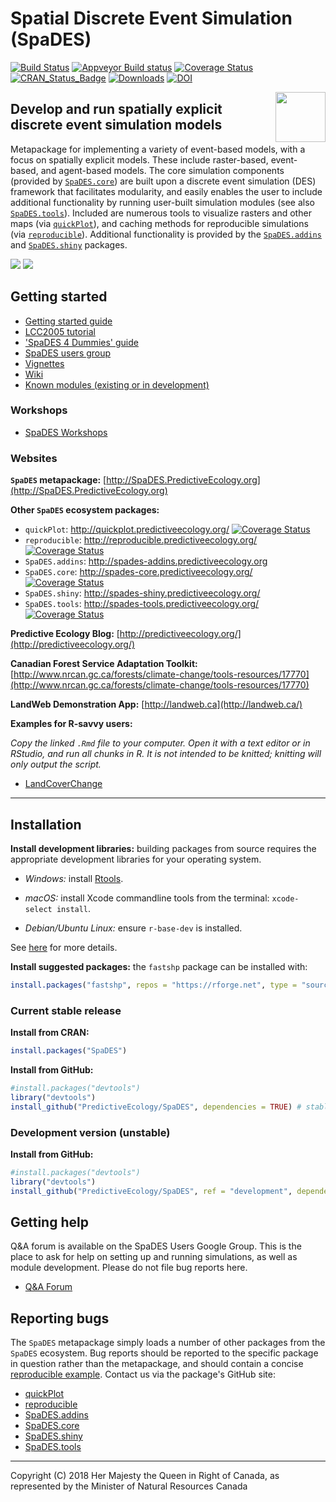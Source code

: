 # Spatial Discrete Event Simulation (SpaDES)

[![Build Status](https://travis-ci.org/PredictiveEcology/SpaDES.svg?branch=master)](https://travis-ci.org/PredictiveEcology/SpaDES)
[![Appveyor Build status](https://ci.appveyor.com/api/projects/status/2fxqhgk6miv2fytd/branch/master?svg=true)](https://ci.appveyor.com/project/achubaty/spades/branch/master)
[![Coverage Status](https://coveralls.io/repos/github/PredictiveEcology/SpaDES/badge.svg?branch=master)](https://coveralls.io/github/PredictiveEcology/SpaDES?branch=master)
[![CRAN_Status_Badge](http://www.r-pkg.org/badges/version/SpaDES)](https://cran.r-project.org/package=SpaDES)
[![Downloads](http://cranlogs.r-pkg.org/badges/grand-total/SpaDES)](https://cran.r-project.org/package=SpaDES)
[![DOI](https://zenodo.org/badge/17892/PredictiveEcology/SpaDES.svg)](https://zenodo.org/badge/latestdoi/17892/PredictiveEcology/SpaDES)

<img align="right" width="80" pad="20" src="https://github.com/PredictiveEcology/SpaDES/raw/master/docs/images/SpaDES.png">

## Develop and run spatially explicit discrete event simulation models

Metapackage for implementing a variety of event-based models, with a focus on spatially explicit models.
These include raster-based, event-based, and agent-based models.
The core simulation components (provided by [`SpaDES.core`](http://spades-core.predictiveecology.org/)) are built upon a discrete event simulation (DES) framework that facilitates modularity, and easily enables the user to include additional functionality by running user-built simulation modules (see also [`SpaDES.tools`](http://spades-tools.predictiveecology.org/)).
Included are numerous tools to visualize rasters and other maps (via [`quickPlot`](http://quickplot.predictiveecology.org/)), and caching methods for reproducible simulations (via [`reproducible`](http://reproducible.predictiveecology.org/)).
Additional functionality is provided by the [`SpaDES.addins`](http://spades-addins.predictiveecology.org/) and [`SpaDES.shiny`](http://spades-shiny.predictiveecology.org/) packages.

![](http://spades.predictiveecology.org/images/lcc05.png)
![](http://spades.predictiveecology.org/images/MapsSmall.gif)

## Getting started

- [Getting started guide](https://github.com/PredictiveEcology/SpaDES/wiki/Getting-Started-Guide)
- [LCC2005 tutorial](https://github.com/PredictiveEcology/SpaDES-modules/blob/master/modules/LCC2005/LCC2005.Rmd)
- ['SpaDES 4 Dummies' guide](https://github.com/CeresBarros/SpaDES4Dummies)
- [SpaDES users group](https://groups.google.com/d/forum/spades-users)
- [Vignettes](https://github.com/PredictiveEcology/SpaDES/wiki/Help-Vignettes)
- [Wiki](https://github.com/PredictiveEcology/SpaDES/wiki)
- [Known modules (existing or in development)](https://github.com/PredictiveEcology/SpaDES-modules/wiki/Current-modules-in-development)

### Workshops

- [SpaDES Workshops](http://spades-workshops.predictiveecology.org)

### Websites

**`SpaDES` metapackage:** [http://SpaDES.PredictiveEcology.org](http://SpaDES.PredictiveEcology.org)

**Other `SpaDES` ecosystem packages:**

- `quickPlot`: http://quickplot.predictiveecology.org/ [![Coverage Status](https://coveralls.io/repos/github/PredictiveEcology/quickPlot/badge.svg?branch=development)](https://coveralls.io/github/PredictiveEcology/quickPlot?branch=development)
- `reproducible`: http://reproducible.predictiveecology.org/ [![Coverage Status](https://coveralls.io/repos/github/PredictiveEcology/reproducible/badge.svg?branch=development)](https://coveralls.io/github/PredictiveEcology/reproducible?branch=development)
- `SpaDES.addins`: http://spades-addins.predictiveecology.org 
- `SpaDES.core`: http://spades-core.predictiveecology.org/ [![Coverage Status](https://coveralls.io/repos/github/PredictiveEcology/SpaDES.core/badge.svg?branch=development)](https://coveralls.io/github/PredictiveEcology/SpaDES.core?branch=development)
- `SpaDES.shiny`: http://spades-shiny.predictiveecology.org/ 
- `SpaDES.tools`: http://spades-tools.predictiveecology.org/ [![Coverage Status](https://coveralls.io/repos/github/PredictiveEcology/SpaDES.tools/badge.svg?branch=master)](https://coveralls.io/github/PredictiveEcology/SpaDES.tools?branch=master)

**Predictive Ecology Blog:** [http://predictiveecology.org/](http://predictiveecology.org/)

**Canadian Forest Service Adaptation Toolkit:** [http://www.nrcan.gc.ca/forests/climate-change/tools-resources/17770](http://www.nrcan.gc.ca/forests/climate-change/tools-resources/17770)

**LandWeb Demonstration App:** [http://landweb.ca](http://landweb.ca/)

**Examples for R-savvy users:**

*Copy the linked `.Rmd` file to your computer.*
*Open it with a text editor or in RStudio, and run all chunks in R.*
*It is not intended to be knitted; knitting will only output the script.*

- [LandCoverChange](https://raw.githubusercontent.com/PredictiveEcology/SpaDES-modules/master/modules/LCC2005/LCC2005.Rmd)

-----

## Installation

**Install development libraries:** building packages from source requires the appropriate development libraries for your operating system.
    
- *Windows:* install [Rtools](https://cran.r-project.org/bin/windows/Rtools/).

- *macOS:* install Xcode commandline tools from the terminal: `xcode-select install`. 
  
- *Debian/Ubuntu Linux:* ensure `r-base-dev` is installed.

See [here](https://support.rstudio.com/hc/en-us/articles/200486498-Package-Development-Prerequisites) for more details.

**Install suggested packages:** the `fastshp` package can be installed with:

```r
install.packages("fastshp", repos = "https://rforge.net", type = "source")
```

### Current stable release

**Install from CRAN:**

```r
install.packages("SpaDES")
```

**Install from GitHub:**
    
```r
#install.packages("devtools")
library("devtools")
install_github("PredictiveEcology/SpaDES", dependencies = TRUE) # stable
```

### Development version (unstable)

**Install from GitHub:**

```r
#install.packages("devtools")
library("devtools")
install_github("PredictiveEcology/SpaDES", ref = "development", dependencies = TRUE) # unstable
```

## Getting help

Q&A forum is available on the SpaDES Users Google Group.
This is the place to ask for help on setting up and running simulations, as well as module development.
Please do not file bug reports here.

- [Q&A Forum](https://groups.google.com/forum/#!forum/spades-users)

## Reporting bugs

The `SpaDES` metapackage simply loads a number of other packages from the `SpaDES` ecosystem.
Bug reports should be reported to the specific package in question rather than the metapackage, and should contain a concise [reproducible example](https://stackoverflow.com/q/5963269/1380598).
Contact us via the package's GitHub site:

- [quickPlot](https://github.com/PredictiveEcology/quickPlot/issues) 
- [reproducible](https://github.com/PredictiveEcology/reproducible/issues) 
- [SpaDES.addins](https://github.com/PredictiveEcology/SpaDES.addins/issues) 
- [SpaDES.core](https://github.com/PredictiveEcology/SpaDES.core/issues) 
- [SpaDES.shiny](https://github.com/PredictiveEcology/SpaDES.shiny/issues) 
- [SpaDES.tools](https://github.com/PredictiveEcology/SpaDES.tools/issues) 

-----

Copyright (C) 2018 Her Majesty the Queen in Right of Canada, as represented by the Minister of Natural Resources Canada
